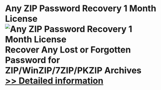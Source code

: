 # Any ZIP Password Recovery 1 Month License<br />![Any ZIP Password Recovery 1 Month License](https://mycommerce.akamaized.net/api/pimages/P300996006/BIG/300996006.PNG)<br />Recover Any Lost or Forgotten Password for ZIP/WinZIP/7ZIP/PKZIP Archives<br />[>> Detailed information](https://secure.shareit.com/shareit/product.html?productid=300996006&affiliateid=200057808)